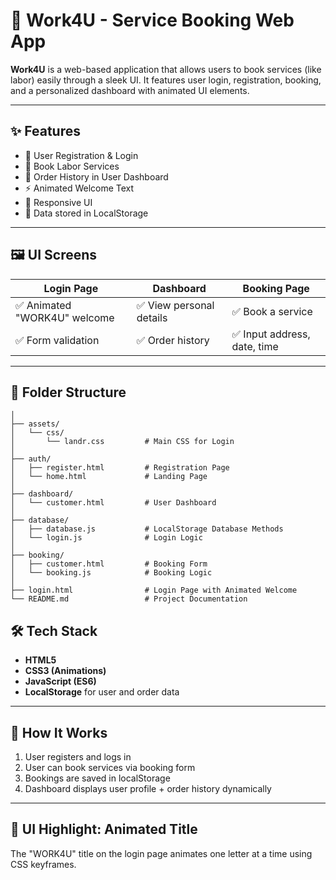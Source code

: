 # 🚀 Work4U - Service Booking Web App

**Work4U** is a web-based application that allows users to book services (like labor) easily through a sleek UI. It features user login, registration, booking, and a personalized dashboard with animated UI elements.

---

## ✨ Features

- 🔐 User Registration & Login
- 📅 Book Labor Services
- 🧾 Order History in User Dashboard
- ⚡ Animated Welcome Text
- 📱 Responsive UI
- 💾 Data stored in LocalStorage

---

## 🖼️ UI Screens

| Login Page | Dashboard | Booking Page |
|------------|-----------|--------------|
| ✅ Animated "WORK4U" welcome | ✅ View personal details | ✅ Book a service |
| ✅ Form validation | ✅ Order history | ✅ Input address, date, time |

---

## 📁 Folder Structure

```work4u/
│
├── assets/
│   └── css/
│       └── landr.css         # Main CSS for Login
│
├── auth/
│   ├── register.html         # Registration Page
│   └── home.html             # Landing Page
│
├── dashboard/
│   └── customer.html         # User Dashboard
│
├── database/
│   ├── database.js           # LocalStorage Database Methods
│   └── login.js              # Login Logic
│
├── booking/
│   ├── customer.html         # Booking Form
│   └── booking.js            # Booking Logic
│
├── login.html                # Login Page with Animated Welcome
└── README.md                 # Project Documentation

```
## 🛠️ Tech Stack

- **HTML5**
- **CSS3 (Animations)**
- **JavaScript (ES6)**
- **LocalStorage** for user and order data

---

## 🧠 How It Works

1. User registers and logs in
2. User can book services via booking form
3. Bookings are saved in localStorage
4. Dashboard displays user profile + order history dynamically

---

## 🎨 UI Highlight: Animated Title

The "WORK4U" title on the login page animates one letter at a time using CSS keyframes.

```css
